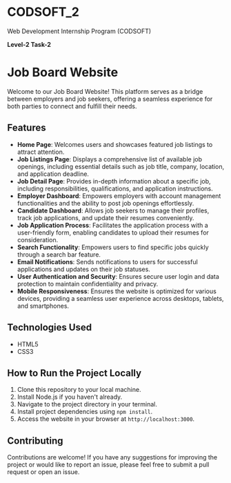 # CODSOFT_2
Web Development Internship Program (CODSOFT)

**Level-2 Task-2**

# Job Board Website

Welcome to our Job Board Website! This platform serves as a bridge between employers and job seekers, offering a seamless experience for both parties to connect and fulfill their needs.

## Features

- **Home Page**: Welcomes users and showcases featured job listings to attract attention.
- **Job Listings Page**: Displays a comprehensive list of available job openings, including essential details such as job title, company, location, and application deadline.
- **Job Detail Page**: Provides in-depth information about a specific job, including responsibilities, qualifications, and application instructions.
- **Employer Dashboard**: Empowers employers with account management functionalities and the ability to post job openings effortlessly.
- **Candidate Dashboard**: Allows job seekers to manage their profiles, track job applications, and update their resumes conveniently.
- **Job Application Process**: Facilitates the application process with a user-friendly form, enabling candidates to upload their resumes for consideration.
- **Search Functionality**: Empowers users to find specific jobs quickly through a search bar feature.
- **Email Notifications**: Sends notifications to users for successful applications and updates on their job statuses.
- **User Authentication and Security**: Ensures secure user login and data protection to maintain confidentiality and privacy.
- **Mobile Responsiveness**: Ensures the website is optimized for various devices, providing a seamless user experience across desktops, tablets, and smartphones.

## Technologies Used

- HTML5
- CSS3

## How to Run the Project Locally

1. Clone this repository to your local machine.
2. Install Node.js if you haven't already.
3. Navigate to the project directory in your terminal.
4. Install project dependencies using `npm install`.
5. Access the website in your browser at `http://localhost:3000`.

## Contributing

Contributions are welcome! If you have any suggestions for improving the project or would like to report an issue, please feel free to submit a pull request or open an issue.
